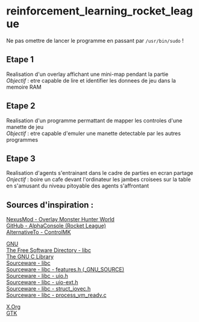 # reinforcement\_learning\_rocket\_league

Ne pas omettre de lancer le programme en passant par `/usr/bin/sudo` !  

## Etape 1
Realisation d'un overlay affichant une mini-map pendant la partie  
_Objectif_ : etre capable de lire et identifier les donnees de jeu dans la memoire RAM  

## Etape 2
Realisation d'un programme permattant de mapper les controles d'une manette de jeu  
_Objectif_ : etre capable d'emuler une manette detectable par les autres programmes  

## Etape 3
Realisation d'agents s'entrainant dans le cadre de parties en ecran partage  
_Onjectif_ : boire un cafe devant l'ordinateur les jambes croisees sur la table en s'amusant du niveau pitoyable des agents s'affrontant  

## Sources d'inspiration :

[NexusMod - Overlay Monster Hunter World](https://www.nexusmods.com/monsterhunterworld/mods/142)  
[GitHub - AlphaConsole (Rocket League)](https://github.com/AlphaConsole/AlphaConsoleElectron)  
[AlternativeTo - ControlMK](https://alternativeto.net/software/controlmk/)  

[GNU](https://www.gnu.org/)  
[The Free Software Directory - libc](https://directory.fsf.org/wiki/Libc)  
[The GNU C Library](https://www.gnu.org/software/libc/)  
[Sourceware - libc](https://sourceware.org/git/?p=glibc.git;a=tree)  
[Sourceware - libc - features.h (\_GNU\_SOURCE)](https://sourceware.org/git/?p=glibc.git;a=blob;f=include/features.h;hb=HEAD)  
[Sourceware - libc - uio.h](https://sourceware.org/git/?p=glibc.git;a=blob;f=misc/sys/uio.h;hb=HEAD)  
[Sourceware - libc - uio-ext.h](https://sourceware.org/git/?p=glibc.git;a=blob;f=sysdeps/unix/sysv/linux/bits/uio-ext.h;hb=HEAD)  
[Sourceware - libc - struct\_iovec.h](https://sourceware.org/git/?p=glibc.git;a=blob;f=misc/bits/types/struct_iovec.h;hb=HEAD)  
[Sourceware - libc - process\_vm\_readv.c](https://sourceware.org/git/?p=glibc.git;a=blob;f=sysdeps/unix/sysv/linux/process_vm_readv.c;hb=HEAD)  

[X.Org](https://www.x.org/wiki/)  
[GTK](https://gtk.org/)  

